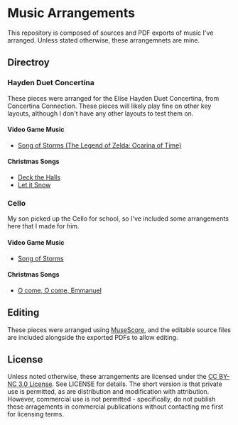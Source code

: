 # Music Arrangements

This repository is composed of sources and PDF exports of music I've arranged.
Unless stated otherwise, these arrangemnets are mine.

## Directroy

### Hayden Duet Concertina

These pieces were arranged for the Elise Hayden Duet Concertina, from
Concertina Connection.  These pieces will likely play fine on other key
layouts, although I don't have any other layouts to test them on.

#### Video Game Music

* [Song of Storms (The Legend of Zelda: Ocarina of Time)](https://github.com/Dorthu/music/blob/master/games/Song_of_Storms.pdf)

#### Christmas Songs

* [Deck the Halls](https://github.com/Dorthu/music/blob/master/christmas/Deck_The_Halls.pdf)
* [Let it Snow](https://github.com/Dorthu/music/blob/master/christmas/Let_It_Snow.pdf)

### Cello

My son picked up the Cello for school, so I've included some arrangements here
that I made for him.

#### Video Game Music

* [Song of Storms](https://github.com/Dorthu/music/blob/master/games/Song_of_Storms_Cello.pdf)

#### Christmas Songs

* [O come, O come, Emmanuel](https://github.com/Dorthu/music/blob/master/christmas/O_come_O_come_Emmanuel_Cello.pdf)

## Editing

These pieces were arranged using [MuseScore](https://musescore.org/), and the
editable source files are included alongside the exported PDFs to allow
editing.

## License

Unless noted otherwise, these arrangements are licensed under the [CC BY-NC 3.0
License](https://creativecommons.org/licenses/by-nc/3.0/legalcode).  See
LICENSE for details.  The short version is that private use is permitted, as
are distribution and modification with attribution.  However, commercial use is
not permitted - specifically, do not publish these arragements in commercial
publications without contacting me first for licensing terms.
